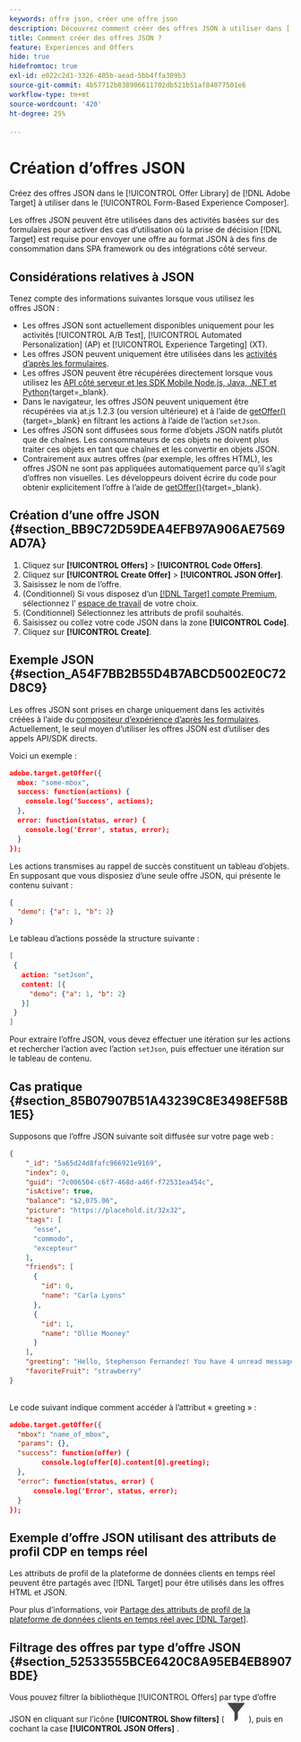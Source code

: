 ```yaml
---
keywords: offre json, créer une offre json
description: Découvrez comment créer des offres JSON à utiliser dans [!UICONTROL Form-Based Experience Composer].
title: Comment créer des offres JSON ?
feature: Experiences and Offers
hide: true
hidefromtoc: true
exl-id: e022c2d1-3326-405b-aead-5bb4ffa309b3
source-git-commit: 4b57712b838906611702db521b51af84077501e6
workflow-type: tm+mt
source-wordcount: '420'
ht-degree: 25%

---
```


# Création d’offres JSON

Créez des offres JSON dans le [!UICONTROL Offer Library] de [!DNL Adobe Target] à utiliser dans le [!UICONTROL Form-Based Experience Composer].

Les offres JSON peuvent être utilisées dans des activités basées sur des formulaires pour activer des cas d’utilisation où la prise de décision [!DNL Target] est requise pour envoyer une offre au format JSON à des fins de consommation dans SPA framework ou des intégrations côté serveur.

## Considérations relatives à JSON

Tenez compte des informations suivantes lorsque vous utilisez les offres JSON :

* Les offres JSON sont actuellement disponibles uniquement pour les activités [!UICONTROL A/B Test], [!UICONTROL Automated Personalization] (AP) et [!UICONTROL Experience Targeting] (XT).
* Les offres JSON peuvent uniquement être utilisées dans les [activités d’après les formulaires](/help/main/c-experiences/form-experience-composer.md).
* Les offres JSON peuvent être récupérées directement lorsque vous utilisez les [ API côté serveur et les SDK Mobile Node.js, Java, .NET et Python](https://experienceleague.adobe.com/en/docs/target-dev/developer/server-side/server-side-overview){target=_blank}.
* Dans le navigateur, les offres JSON peuvent uniquement être récupérées via at.js 1.2.3 (ou version ultérieure) et à l’aide de [getOffer()](https://experienceleague.adobe.com/en/docs/target-dev/developer/client-side/at-js-implementation/functions-overview/adobe-target-getoffer){target=_blank} en filtrant les actions à l’aide de l’action `setJson`.
* Les offres JSON sont diffusées sous forme d’objets JSON natifs plutôt que de chaînes. Les consommateurs de ces objets ne doivent plus traiter ces objets en tant que chaînes et les convertir en objets JSON.
* Contrairement aux autres offres (par exemple, les offres HTML), les offres JSON ne sont pas appliquées automatiquement parce qu’il s’agit d’offres non visuelles. Les développeurs doivent écrire du code pour obtenir explicitement l’offre à l’aide de [getOffer()](https://experienceleague.adobe.com/en/docs/target-dev/developer/client-side/at-js-implementation/functions-overview/adobe-target-getoffer){target=_blank}.

## Création d’une offre JSON {#section_BB9C72D59DEA4EFB97A906AE7569AD7A}

1. Cliquez sur **[!UICONTROL Offers]** > **[!UICONTROL Code Offers]**.
1. Cliquez sur **[!UICONTROL Create Offer]** > **[!UICONTROL JSON Offer]**.
1. Saisissez le nom de l’offre.
1. (Conditionnel) Si vous disposez d’un [[!DNL Target] compte Premium](/help/main/c-intro/intro.md#premium), sélectionnez l’ [espace de travail](/help/main/administrating-target/c-user-management/property-channel/property-channel.md#workspace) de votre choix.
1. (Conditionnel) Sélectionnez les attributs de profil souhaités.
1. Saisissez ou collez votre code JSON dans la zone **[!UICONTROL Code]**.
1. Cliquez sur **[!UICONTROL Create]**.

## Exemple JSON {#section_A54F7BB2B55D4B7ABCD5002E0C72D8C9}

Les offres JSON sont prises en charge uniquement dans les activités créées à l’aide du [compositeur d’expérience d’après les formulaires](/help/main/c-experiences/form-experience-composer.md). Actuellement, le seul moyen d’utiliser les offres JSON est d’utiliser des appels API/SDK directs.

Voici un exemple :

```json
adobe.target.getOffer({ 
  mbox: "some-mbox", 
  success: function(actions) { 
    console.log('Success', actions); 
  }, 
  error: function(status, error) { 
    console.log('Error', status, error); 
  } 
});
```

Les actions transmises au rappel de succès constituent un tableau d’objets. En supposant que vous disposiez d’une seule offre JSON, qui présente le contenu suivant :

```json
{ 
  "demo": {"a": 1, "b": 2} 
}
```

Le tableau d’actions possède la structure suivante :

```json
[ 
 { 
   action: "setJson", 
   content: [{ 
     "demo": {"a": 1, "b": 2} 
   }] 
 }  
]
```

Pour extraire l’offre JSON, vous devez effectuer une itération sur les actions et rechercher l’action avec l’action `setJson`, puis effectuer une itération sur le tableau de contenu.

## Cas pratique {#section_85B07907B51A43239C8E3498EF58B1E5}

Supposons que l’offre JSON suivante soit diffusée sur votre page web :

```json
{ 
    "_id": "5a65d24d8fafc966921e9169", 
    "index": 0, 
    "guid": "7c006504-c6f7-468d-a46f-f72531ea454c", 
    "isActive": true, 
    "balance": "$2,075.06", 
    "picture": "https://placehold.it/32x32", 
    "tags": [ 
      "esse", 
      "commodo", 
      "excepteur"
    ], 
    "friends": [ 
      { 
        "id": 0, 
        "name": "Carla Lyons" 
      }, 
      { 
        "id": 1, 
        "name": "Ollie Mooney" 
      } 
    ], 
    "greeting": "Hello, Stephenson Fernandez! You have 4 unread messages.", 
    "favoriteFruit": "strawberry" 
} 
  
```

Le code suivant indique comment accéder à l’attribut « greeting » :

```json
adobe.target.getOffer({   
  "mbox": "name_of_mbox", 
  "params": {}, 
  "success": function(offer) {           
        console.log(offer[0].content[0].greeting); 
  },   
  "error": function(status, error) {           
      console.log('Error', status, error); 
  } 
});
```

## Exemple d’offre JSON utilisant des attributs de profil CDP en temps réel

Les attributs de profil de la plateforme de données clients en temps réel peuvent être partagés avec [!DNL Target] pour être utilisés dans les offres HTML et JSON.

Pour plus d’informations, voir [Partage des attributs de profil de la plateforme de données clients en temps réel avec [!DNL Target]](/help/main/c-integrating-target-with-mac/integrating-with-rtcdp.md#rtcdp-profile-attributes).

## Filtrage des offres par type d’offre JSON {#section_52533555BCE6420C8A95EB4EB8907BDE}

Vous pouvez filtrer la bibliothèque [!UICONTROL Offers] par type d’offre JSON en cliquant sur l’icône **[!UICONTROL Show filters]** ( ![Icône Afficher les filtres](/help/main/assets/icons/Filter.svg) ), puis en cochant la case **[!UICONTROL JSON Offers]** .
